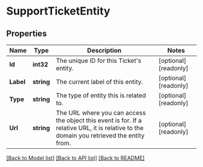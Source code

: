 # SupportTicketEntity

## Properties

Name | Type | Description | Notes
------------ | ------------- | ------------- | -------------
**Id** | **int32** | The unique ID for this Ticket&#39;s entity.  | [optional] [readonly] 
**Label** | **string** | The current label of this entity.  | [optional] [readonly] 
**Type** | **string** | The type of entity this is related to.  | [optional] [readonly] 
**Url** | **string** | The URL where you can access the object this event is for. If a relative URL, it is relative to the domain you retrieved the entity from.  | [optional] [readonly] 

[[Back to Model list]](../README.md#documentation-for-models) [[Back to API list]](../README.md#documentation-for-api-endpoints) [[Back to README]](../README.md)


